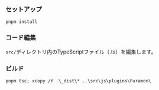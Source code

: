 ### セットアップ
`pnpm install`

### コード編集
`src/`ディレクトリ内のTypeScriptファイル（.ts）を編集します。

### ビルド
`pnpm tsc; xcopy /Y .\_dist\* ..\src\js\plugins\Furamon\`